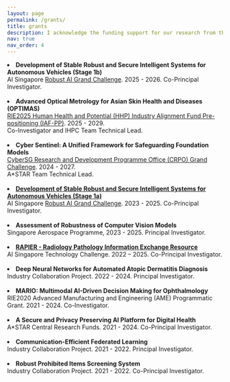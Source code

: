 ```yaml
---
layout: page
permalink: /grants/
title: grants
description: I acknowledge the funding support for our research from the following grants and projects
nav: true
nav_order: 4
---
```

<li>
<b>Development of Stable Robust and Secure Intelligent Systems for Autonomous Vehicles (Stage 1b)</b><br>
AI Singapore <a href="https://connect.aisingapore.org/2023/07/s20m-research-funding-to-address-challenges-related-to-the-increasing-use-of-ai-in-emerging-applications/">Robust AI Grand Challenge</a>. 2025 - 2026. Co-Principal Investigator.
</li><br>
<li>
<b>Advanced Optical Metrology for Asian Skin Health and Diseases (OPTIMAS)</b><br>
<a href="https://www.a-star.edu.sg/Research/funding-opportunities/iaf-pp">RIE2025 Human Health and Potential (HHP) Industry Alignment Fund Pre-positioning (IAF-PP)</a>. 2025 - 2029.<br>
Co-Investigator and IHPC Team Technical Lead.
</li><br>
<li>
<b>Cyber Sentinel: A Unified Framework for Safeguarding Foundation Models</b><br>
<a href="https://www.ntu.edu.sg/crpo/crpo-verticals/grant-management/grand-challenge">CyberSG Research and Development Programme Office (CRPO) Grand Challenge</a>. 2024 - 2027.<br>
A*STAR Team Technical Lead.
</li><br>
<li>
<b><a href="https://aisingapore.org/development-of-stable-robust-and-secure-intelligent-systems-for-autonomous-vehicles/#:~:text=This%20project%20will%20harness%20the,adversarial%20attacks%20in%20complex%20environments.">Development of Stable Robust and Secure Intelligent Systems for Autonomous Vehicles (Stage 1a)</a></b><br>
AI Singapore <a href="https://connect.aisingapore.org/2023/07/s20m-research-funding-to-address-challenges-related-to-the-increasing-use-of-ai-in-emerging-applications/">Robust AI Grand Challenge</a>. 2023 - 2025. Co-Principal Investigator.
</li><br>
<li>  
<b>Assessment of Robustness of Computer Vision Models</b><br>
Singapore Aerospace Programme, 2023 - 2025. Principal Investigator.
</li><br>
<li>
<b><a href="https://aisingapore.org/ottc-call-awardees/rapier-radiology-pathology-information-exchange-resource/">RAPIER - Radiology Pathology Information Exchange Resource</a></b><br>
AI Singapore Technology Challenge. 2022 – 2025. Co-Principal Investigator.
</li><br>
<li>  
<b>Deep Neural Networks for Automated Atopic Dermatitis Diagnosis</b><br>
Industry Collaboration Project. 2022 - 2024. Principal Investigator.
</li><br>
<li>
<b>MARIO: Multimodal AI-Driven Decision Making for Ophthalmology</b><br>
RIE2020 Advanced Manufacturing and Engineering (AME) Programmatic Grant. 2021 - 2024. Co-Investigator.
</li><br>
<li>
<b>A Secure and Privacy Preserving AI Platform for Digital Health</b><br>
A*STAR Central Research Funds. 2021 - 2024. Co-Principal Investigator.
</li><br>
<li>
<b>Communication-Efficient Federated Learning</b><br>
Industry Collaboration Project. 2021 - 2022. Principal Investigator.
</li><br>
<li>
<b>Robust Prohibited Items Screening System</b><br>
Industry Collaboration Project. 2021 - 2022. Co-Principal Investigator.
</li><br>

